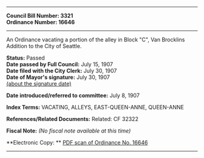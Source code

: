 * * * * *  
  
**Council Bill Number: [](#h0)[](#h2)3321**   
**Ordinance Number: 16646**  
  
* * * * *  
  
An Ordinance vacating a portion of the alley in Block "C", Van Brocklins Addition to the City of Seattle.  
  
**Status:** Passed   
**Date passed by Full Council:** July 15, 1907   
**Date filed with the City Clerk:** July 30, 1907   
**Date of Mayor's signature:** July 30, 1907   
[(about the signature date)](/~public/approvaldate.htm)   
  
  
**Date introduced/referred to committee:** July 8, 1907   
  
**Index Terms:** VACATING, ALLEYS, EAST-QUEEN-ANNE, QUEEN-ANNE  
  
**References/Related Documents:** Related: CF 32322  
  
**Fiscal Note:** *(No fiscal note available at this time)*  
  
**Electronic Copy: ** [PDF scan of Ordinance No. 16646](/~archives/Ordinances/Ord_16646.pdf)  
  
* * * * *  
